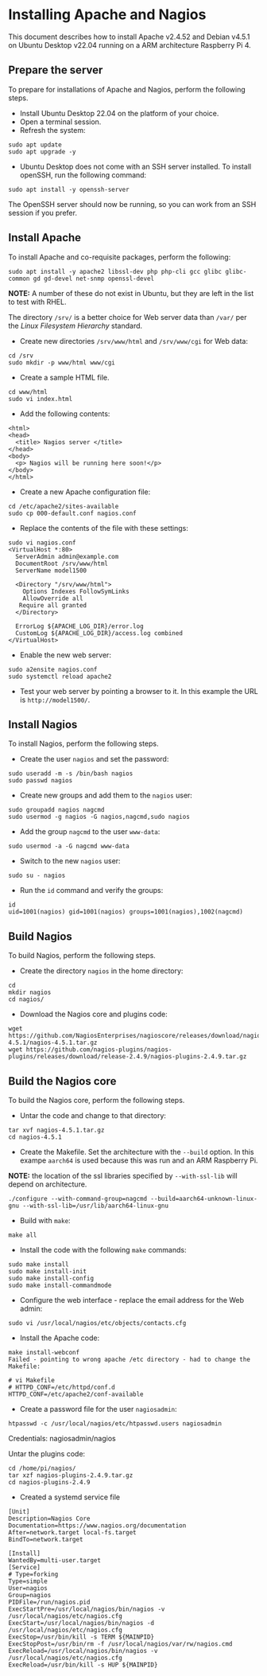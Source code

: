 # Installing Apache and Nagios 
This document describes how to install Apache v2.4.52 and Debian v4.5.1 on Ubuntu Desktop v22.04 running on a ARM architecture Raspberry Pi 4.

## Prepare the server 
To prepare for installations of Apache and Nagios, perform the following steps.

- Install Ubuntu Desktop 22.04 on the platform of your choice.  
- Open a terminal session.
- Refresh the system:

```
sudo apt update
sudo apt upgrade -y
```

- Ubuntu Desktop does not come with an SSH server installed.  To install openSSH, run the following command:

```
sudo apt install -y openssh-server
```

The OpenSSH server should now be running, so you can work from an SSH session if you prefer.

## Install Apache
To install Apache and co-requisite packages, perform the following:
```
sudo apt install -y apache2 libssl-dev php php-cli gcc glibc glibc-common gd gd-devel net-snmp openssl-devel 
```

**NOTE:** A number of these do not exist in Ubuntu, but they are left in the list to test with RHEL.

The directory ``/srv/`` is a better choice for Web server data than ``/var/`` per the *Linux Filesystem Hierarchy* standard. 

- Create new directories ``/srv/www/html`` and ``/srv/www/cgi`` for Web data:
```
cd /srv
sudo mkdir -p www/html www/cgi
```

- Create a sample HTML file.

```
cd www/html
sudo vi index.html
```

- Add the following contents:

```
<html>
<head>
  <title> Nagios server </title>
</head>
<body>
  <p> Nagios will be running here soon!</p>
</body>
</html>
```

- Create a new Apache configuration file:

```
cd /etc/apache2/sites-available
sudo cp 000-default.conf nagios.conf
```

- Replace the contents of the file with these settings:

```
sudo vi nagios.conf
<VirtualHost *:80>
  ServerAdmin admin@example.com 
  DocumentRoot /srv/www/html
  ServerName model1500

  <Directory "/srv/www/html">
    Options Indexes FollowSymLinks
    AllowOverride all
   Require all granted
  </Directory>

  ErrorLog ${APACHE_LOG_DIR}/error.log
  CustomLog ${APACHE_LOG_DIR}/access.log combined
</VirtualHost>
```

- Enable the new web server:

```
sudo a2ensite nagios.conf
sudo systemctl reload apache2
```

- Test your web server by pointing a browser to it.  In this example the URL is ``http://model1500/``.

## Install Nagios
To install Nagios, perform the following steps.

- Create the user ``nagios`` and set the password:

```
sudo useradd -m -s /bin/bash nagios
sudo passwd nagios
```

- Create new groups and add them to the ``nagios`` user:

```
sudo groupadd nagios nagcmd
sudo usermod -g nagios -G nagios,nagcmd,sudo nagios
```

- Add the group ``nagcmd`` to the user ``www-data``: 

```
sudo usermod -a -G nagcmd www-data
```

- Switch to the new ``nagios`` user: 

```
sudo su - nagios
```

- Run the ``id`` command and verify the groups:

```
id
uid=1001(nagios) gid=1001(nagios) groups=1001(nagios),1002(nagcmd)
```

## Build Nagios
To build Nagios, perform the following steps.

- Create the directory ``nagios`` in the home directory:
```
cd
mkdir nagios
cd nagios/
```

- Download the Nagios core and plugins code:

```
wget https://github.com/NagiosEnterprises/nagioscore/releases/download/nagios-4.5.1/nagios-4.5.1.tar.gz
wget https://github.com/nagios-plugins/nagios-plugins/releases/download/release-2.4.9/nagios-plugins-2.4.9.tar.gz
```

## Build the Nagios core
To build the Nagios core, perform the following steps.

- Untar the code and change to that directory:

```
tar xvf nagios-4.5.1.tar.gz
cd nagios-4.5.1
```

- Create the Makefile. Set the architecture with the ``--build`` option. In this exampe ``aarch64`` is used because this was run and an ARM Raspberry Pi.

**NOTE:** the location of the ssl libraries specified by ``--with-ssl-lib`` will depend on architecture.

```
./configure --with-command-group=nagcmd --build=aarch64-unknown-linux-gnu --with-ssl-lib=/usr/lib/aarch64-linux-gnu
```

- Build with ``make``:

```
make all
```

- Install the code with the following ``make`` commands:
```
sudo make install
sudo make install-init
sudo make install-config
sudo make install-commandmode
```

- Configure the web interface - replace the email address for the Web admin:

```
sudo vi /usr/local/nagios/etc/objects/contacts.cfg
```

- Install the Apache code:

```
make install-webconf
Failed - pointing to wrong apache /etc directory - had to change the Makefile:

# vi Makefile
# HTTPD_CONF=/etc/httpd/conf.d
HTTPD_CONF=/etc/apache2/conf-available
```

- Create a password file for the user ``nagiosadmin``:

```
htpasswd -c /usr/local/nagios/etc/htpasswd.users nagiosadmin
```

Credentials: nagiosadmin/nagios

Untar the plugins code:

```
cd /home/pi/nagios/
tar xzf nagios-plugins-2.4.9.tar.gz
cd nagios-plugins-2.4.9
```

- Created a systemd service file

```
[Unit]
Description=Nagios Core
Documentation=https://www.nagios.org/documentation
After=network.target local-fs.target
BindTo=network.target

[Install]
WantedBy=multi-user.target
[Service]
# Type=forking
Type=simple
User=nagios
Group=nagios
PIDFile=/run/nagios.pid
ExecStartPre=/usr/local/nagios/bin/nagios -v /usr/local/nagios/etc/nagios.cfg
ExecStart=/usr/local/nagios/bin/nagios -d /usr/local/nagios/etc/nagios.cfg
ExecStop=/usr/bin/kill -s TERM ${MAINPID}
ExecStopPost=/usr/bin/rm -f /usr/local/nagios/var/rw/nagios.cmd
ExecReload=/usr/local/nagios/bin/nagios -v /usr/local/nagios/etc/nagios.cfg
ExecReload=/usr/bin/kill -s HUP ${MAINPID}
```

